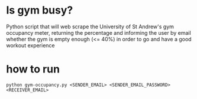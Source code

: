 # Is gym busy?
Python script that will web scrape the University of St Andrew's gym occupancy meter, returning the percentage and informing the user by email whether the gym is empty enough (&lt;= 40%) in order to go and have a good workout experience

# how to run

```
python gym-occupancy.py <SENDER_EMAIL> <SENDER_EMAIL_PASSWORD> <RECEIVER_EMAIL>
```
